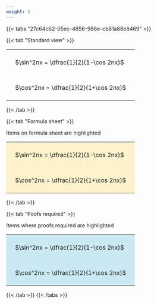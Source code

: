 ```yaml
---
weight: 5
---
```


{{< tabs "27c64c62-05ec-4856-986e-cb81a88e8469" >}}

{{< tab "Standard view" >}}

<style type="text/css">
#T_d9d60 th.col_heading {
  text-align: left;
  font-size: 1em;
}
#T_d9d60 td {
  text-align: left;
  font-size: 1em;
  padding: 1.5em;
}
</style>
<table id="T_d9d60">
  <thead>
  </thead>
  <tbody>
    <tr>
      <td id="T_d9d60_row0_col0" class="data row0 col0" >$\sin^2nx = \dfrac{1}{2}(1-\cos 2nx)$</td>
    </tr>
    <tr>
      <td id="T_d9d60_row1_col0" class="data row1 col0" >$\cos^2nx = \dfrac{1}{2}(1+\cos 2nx)$</td>
    </tr>
  </tbody>
</table>
{{< /tab >}}

{{< tab "Formula sheet" >}}

Items on formula sheet are highlighted 
<br>
<style type="text/css">
#T_ce0bd th.col_heading {
  text-align: left;
  font-size: 1em;
}
#T_ce0bd td {
  text-align: left;
  font-size: 1em;
  padding: 1.5em;
}
#T_ce0bd_row0_col0, #T_ce0bd_row1_col0 {
  background-color: rgba(255,194,10, 0.2);
}
</style>
<table id="T_ce0bd">
  <thead>
  </thead>
  <tbody>
    <tr>
      <td id="T_ce0bd_row0_col0" class="data row0 col0" >$\sin^2nx = \dfrac{1}{2}(1-\cos 2nx)$</td>
    </tr>
    <tr>
      <td id="T_ce0bd_row1_col0" class="data row1 col0" >$\cos^2nx = \dfrac{1}{2}(1+\cos 2nx)$</td>
    </tr>
  </tbody>
</table>
{{< /tab >}}

{{< tab "Poofs required" >}}

Items where proofs required are highlighted 
<br>
<style type="text/css">
#T_c16f4 th.col_heading {
  text-align: left;
  font-size: 1em;
}
#T_c16f4 td {
  text-align: left;
  font-size: 1em;
  padding: 1.5em;
}
#T_c16f4_row0_col0, #T_c16f4_row1_col0 {
  background-color: rgba(0,150,200, 0.2);
}
</style>
<table id="T_c16f4">
  <thead>
  </thead>
  <tbody>
    <tr>
      <td id="T_c16f4_row0_col0" class="data row0 col0" >$\sin^2nx = \dfrac{1}{2}(1-\cos 2nx)$</td>
    </tr>
    <tr>
      <td id="T_c16f4_row1_col0" class="data row1 col0" >$\cos^2nx = \dfrac{1}{2}(1+\cos 2nx)$</td>
    </tr>
  </tbody>
</table>
{{< /tab >}}
{{< /tabs >}}